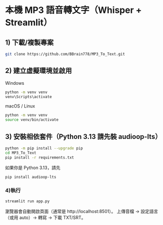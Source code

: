 # 本機 MP3 語音轉文字（Whisper + Streamlit）

## 1) 下載/複製專案
```sh
git clone https://github.com/BBrain778/MP3_To_Text.git
```

## 2) 建立虛擬環境並啟用
Windows
```sh
python -m venv venv
venv\Scripts\activate
```

macOS / Linux
```sh
python -m venv venv
source venv/bin/activate
```

## 3) 安裝相依套件（Python 3.13 請先裝 audioop-lts）
```sh
python -m pip install --upgrade pip
cd MP3_To_Text
pip install -r requirements.txt
```
如果你是 Python 3.13，請先
```sh
pip install audioop-lts
```

### 4)執行
```sh
streamlit run app.py
```
瀏覽器會自動開啟頁面（通常是 http://localhost:8501）。
上傳音檔 → 設定語言（或用 auto）→ 轉寫 → 下載 TXT/SRT。
